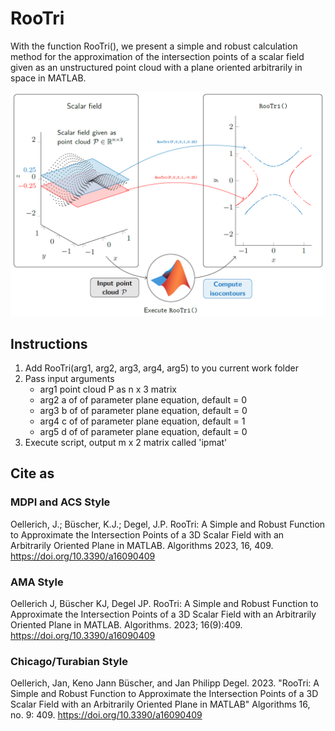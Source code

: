# RooTri
With the function RooTri(), we present a simple and robust calculation method for the approximation of the intersection points of a scalar field given as an unstructured point cloud with a plane oriented arbitrarily in space in MATLAB. 

![RooTri Graphical Abstract](RooTriGraphicalAbstract.PNG)

## Instructions
1. Add RooTri(arg1, arg2, arg3, arg4, arg5) to you current work folder
2. Pass input arguments
   - arg1   point cloud P as n x 3 matrix
   - arg2   a of of parameter plane equation, default = 0    
   - arg3   b of of parameter plane equation, default = 0  
   - arg4   c of of parameter plane equation, default = 1  
   - arg5   d of of parameter plane equation, default = 0
3. Execute script, output m x 2 matrix called 'ipmat'

## Cite as
### MDPI and ACS Style
Oellerich, J.; Büscher, K.J.; Degel, J.P. RooTri: A Simple and Robust Function to Approximate the Intersection Points of a 3D Scalar Field with an Arbitrarily Oriented Plane in MATLAB. Algorithms 2023, 16, 409. https://doi.org/10.3390/a16090409 

### AMA Style
Oellerich J, Büscher KJ, Degel JP. RooTri: A Simple and Robust Function to Approximate the Intersection Points of a 3D Scalar Field with an Arbitrarily Oriented Plane in MATLAB. Algorithms. 2023; 16(9):409. https://doi.org/10.3390/a16090409 

### Chicago/Turabian Style
Oellerich, Jan, Keno Jann Büscher, and Jan Philipp Degel. 2023. "RooTri: A Simple and Robust Function to Approximate the Intersection Points of a 3D Scalar Field with an Arbitrarily Oriented Plane in MATLAB" Algorithms 16, no. 9: 409. https://doi.org/10.3390/a16090409

